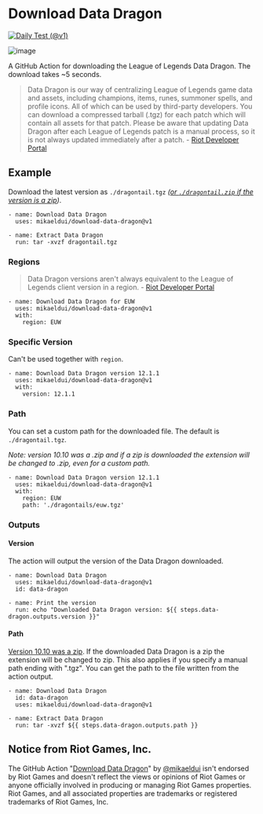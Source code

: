 # Download Data Dragon
[![Daily Test (@v1)](https://github.com/mikaeldui/download-data-dragon/actions/workflows/daily-test.v1.yml/badge.svg)](https://github.com/mikaeldui/download-data-dragon/actions/workflows/daily-test.v1.yml)

![image](https://user-images.githubusercontent.com/3706841/149832547-f691560f-94ce-4bf9-b276-4afce6279c3a.png)

A GitHub Action for downloading the League of Legends Data Dragon. The download takes ~5 seconds.

> Data Dragon is our way of centralizing League of Legends game data and assets, including champions, items, runes, summoner spells, and profile icons. All of which can be used by third-party developers. You can download a compressed tarball (.tgz) for each patch which will contain all assets for that patch. Please be aware that updating Data Dragon after each League of Legends patch is a manual process, so it is not always updated immediately after a patch. - [Riot Developer Portal](https://developer.riotgames.com/docs/lol#data-dragon)

## Example
Download the latest version as `./dragontail.tgz` *([or `./dragontail.zip` if the version is a zip](https://developer.riotgames.com/docs/lol#:~:text=Patch%2010.10%20was%20uploaded%20as%20a%20zip%20archive%20(.zip)%20instead%20of%20the%20typical%20compressed%20tarball%20(.tgz)))*.

    - name: Download Data Dragon
      uses: mikaeldui/download-data-dragon@v1
      
    - name: Extract Data Dragon
      run: tar -xvzf dragontail.tgz
      
### Regions
> Data Dragon versions aren't always equivalent to the League of Legends client version in a region. - [Riot Developer Portal](https://developer.riotgames.com/docs/lol#:~:text=Data%20Dragon%20versions%20aren%27t%20always%20equivalent%20to%20the%20League%20of%20Legends%20client%20version%20in%20a%20region.%20You%20can%20find%20the%20version%20each%20region%20is%20using%20via%20the%20realms%20files.)

    - name: Download Data Dragon for EUW
      uses: mikaeldui/download-data-dragon@v1
      with:
        region: EUW
        
### Specific Version
Can't be used together with `region`.

    - name: Download Data Dragon version 12.1.1
      uses: mikaeldui/download-data-dragon@v1
      with:
        version: 12.1.1     
        
### Path
You can set a custom path for the downloaded file. The default is `./dragontail.tgz`.

*Note: version 10.10 was a .zip and if a zip is downloaded the extension will be changed to .zip, even for a custom path.*

    - name: Download Data Dragon version 12.1.1
      uses: mikaeldui/download-data-dragon@v1
      with:
        region: EUW
        path: './dragontails/euw.tgz'
        
### Outputs

#### Version
The action will output the version of the Data Dragon downloaded.

    - name: Download Data Dragon
      uses: mikaeldui/download-data-dragon@v1
      id: data-dragon
      
    - name: Print the version
      run: echo "Downloaded Data Dragon version: ${{ steps.data-dragon.outputs.version }}"

#### Path
[Version 10.10 was a zip](https://developer.riotgames.com/docs/lol#:~:text=Patch%2010.10%20was%20uploaded%20as%20a%20zip%20archive%20(.zip)%20instead%20of%20the%20typical%20compressed%20tarball%20(.tgz)). If the downloaded Data Dragon is a zip the extension will be changed to zip. This also applies if you specify a manual path ending with ".tgz". You can get the path to the file written from the action output.

    - name: Download Data Dragon
      id: data-dragon
      uses: mikaeldui/download-data-dragon@v1
      
    - name: Extract Data Dragon
      run: tar -xvzf ${{ steps.data-dragon.outputs.path }}
        
## Notice from Riot Games, Inc.
The GitHub Action "[Download Data Dragon](https://github.com/marketplace/actions/download-data-dragon)" by [@mikaeldui](https://github.com/mikaeldui) isn't endorsed by Riot Games and doesn't reflect the views or opinions of Riot Games or anyone officially involved in producing or managing Riot Games properties. Riot Games, and all associated properties are trademarks or registered trademarks of Riot Games, Inc.
